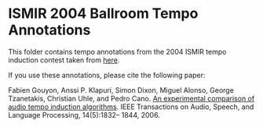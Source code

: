 # ISMIR 2004 Ballroom Tempo Annotations

This folder contains tempo annotations from the 2004 ISMIR tempo induction contest
taken from [here](http://mtg.upf.edu//ismir2004/contest/tempoContest/node5.html).

If you use these annotations, please cite the following paper:    

Fabien Gouyon, Anssi P. Klapuri, Simon Dixon, Miguel Alonso, George Tzanetakis, Christian Uhle, and Pedro Cano. [An experimental comparison of audio tempo induction algorithms](https://www.researchgate.net/profile/Fabien_Gouyon/publication/3457642_An_experimental_comparison_of_audio_tempo_induction_algorithms/links/0fcfd50d982025360f000000/An-experimental-comparison-of-audio-tempo-induction-algorithms.pdf). IEEE Transactions on Audio, Speech, and Language Processing, 14(5):1832– 1844, 2006.
